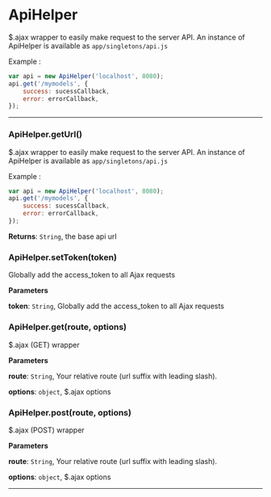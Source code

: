 # ApiHelper

$.ajax wrapper to easily make request to the server API.
An instance of ApiHelper is available as `app/singletons/api.js`

Example :
```js
var api = new ApiHelper('localhost', 8080);
api.get('/mymodels', {
    success: sucessCallback,
    error: errorCallback,
});
```



* * *

### ApiHelper.getUrl() 

$.ajax wrapper to easily make request to the server API.
An instance of ApiHelper is available as `app/singletons/api.js`

Example :
```js
var api = new ApiHelper('localhost', 8080);
api.get('/mymodels', {
    success: sucessCallback,
    error: errorCallback,
});
```

**Returns**: `String`, the base api url


### ApiHelper.setToken(token) 

Globally add the access_token to all Ajax requests

**Parameters**

**token**: `String`, Globally add the access_token to all Ajax requests



### ApiHelper.get(route, options) 

$.ajax (GET) wrapper

**Parameters**

**route**: `String`, Your relative route (url suffix with leading slash).

**options**: `object`, $.ajax options



### ApiHelper.post(route, options) 

$.ajax (POST) wrapper

**Parameters**

**route**: `String`, Your relative route (url suffix with leading slash).

**options**: `object`, $.ajax options




* * *










